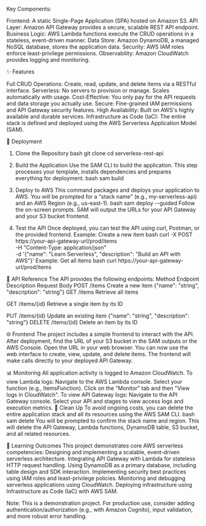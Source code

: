  Key Components:

Frontend: A static Single-Page Application (SPA) hosted on Amazon S3.
API Layer: Amazon API Gateway provides a secure, scalable REST API endpoint.
Business Logic: AWS Lambda functions execute the CRUD operations in a stateless, event-driven manner.
Data Store: Amazon DynamoDB, a managed NoSQL database, stores the application data.
Security: AWS IAM roles enforce least-privilege permissions.
Observability: Amazon CloudWatch provides logging and monitoring.

✨ Features

Full CRUD Operations: Create, read, update, and delete items via a RESTful interface.
Serverless: No servers to provision or manage. Scales automatically with usage.
Cost-Effective: You only pay for the API requests and data storage you actually use.
Secure: Fine-grained IAM permissions and API Gateway security features.
High Availability: Built on AWS's highly available and durable services.
Infrastructure as Code (IaC): The entire stack is defined and deployed using the AWS Serverless Application Model (SAM).

🚀 Deployment

1. Clone the Repository
bash
git clone <your-repo-url>
cd serverless-rest-api
2. Build the Application
Use the SAM CLI to build the application. This step processes your template, installs dependencies and prepares everything for deployment.
bash
sam build

4. Deploy to AWS
This command packages and deploys your application to AWS. You will be prompted for a "stack name" (e.g., my-serverless-api) and an AWS Region (e.g., us-east-1).
bash
sam deploy --guided
Follow the on-screen prompts. SAM will output the URLs for your API Gateway and your S3 bucket frontend.

6. Test the API
Once deployed, you can test the API using curl, Postman, or the provided frontend.
Example: Create a new item
bash
curl -X POST https://your-api-gateway-url/prod/items \
  -H "Content-Type: application/json" \
  -d '{"name": "Learn Serverless", "description": "Build an API with AWS"}'
Example: Get all items
bash
curl https://your-api-gateway-url/prod/items

📖 API Reference
The API provides the following endpoints:
Method
Endpoint
Description
Request Body
POST
/items
Create a new item
{"name": "string", "description": "string"}
GET
/items
Retrieve all items

GET
/items/{id}
Retrieve a single item by its ID

PUT
/items/{id}
Update an existing item
{"name": "string", "description": "string"}
DELETE
/items/{id}
Delete an item by its ID


🌐 Frontend
The project includes a simple frontend to interact with the API.
After deployment, find the URL of your S3 bucket in the SAM outputs or the AWS Console.
Open the URL in your web browser.
You can now use the web interface to create, view, update, and delete items. The frontend will make calls directly to your deployed API Gateway.

📊 Monitoring
All application activity is logged to Amazon CloudWatch.
To view Lambda logs:
Navigate to the AWS Lambda console.
Select your function (e.g., ItemsFunction).
Click on the "Monitor" tab and then "View logs in CloudWatch".
To view API Gateway logs:
Navigate to the API Gateway console.
Select your API and stages to view access logs and execution metrics.
🧹 Clean Up
To avoid ongoing costs, you can delete the entire application stack and all its resources using the AWS SAM CLI.
bash
sam delete
You will be prompted to confirm the stack name and region. This will delete the API Gateway, Lambda functions, DynamoDB table, S3 bucket, and all related resources.

🎯 Learning Outcomes
This project demonstrates core AWS serverless competencies:
Designing and implementing a scalable, event-driven serverless architecture.
Integrating API Gateway with Lambda for stateless HTTP request handling.
Using DynamoDB as a primary database, including table design and SDK interaction.
Implementing security best practices using IAM roles and least-privilege policies.
Monitoring and debugging serverless applications using CloudWatch.
Deploying infrastructure using Infrastructure as Code (IaC) with AWS SAM.

Note: This is a demonstration project. For production use, consider adding authentication/authorization (e.g., with Amazon Cognito), input validation, and more robust error handling.



